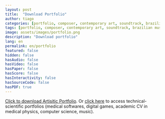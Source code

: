 ```yaml
---
layout: post
title:  "Download Portfolio"
author: tiago
categories: [portfolio, composer, contemporary art, soundtrack, brazilian music, instrumental, latin, mpb, jazz, developer, creative computing, multidisciplinar, medical software, image processing, medical physics]
tags: [portfolio, composer, contemporary art, soundtrack, brazilian music, instrumental, latin, mpb, jazz, developer, creative computing, multidisciplinar, medical software, image processing, medical physics]
image: assets/images/portfolio.png
description: "Download portfolio"
lang: en
permalink: en/portfolio
featured: false
hidden: false
hasAudio: false
hasVideo: false
hasPaper: false
hasScore: false
hasInteractivity: false
hasSourceCode: false
hasPDF: true
---
```


<a href="{{ site.baseurl }}/assets/Tiago Brizolara - Portfolio Artistico - 21-09-2020.pdf">Click to download Artisitic Portfolio</a>. Or <a href="{{ site.baseurl }}/about - Portfolio Artistico - 21-09-2020.pdf">click here</a> to access technical-scientific portfolios (medical softwares, digital games, academic CV in medical physics, computer science, music).
